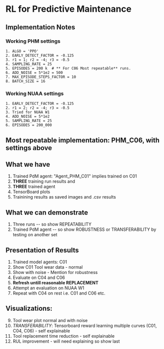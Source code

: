 # RL for Predictive Maintenance

## Implementation Notes

### Working PHM settings
```
1. ALGO = 'PPO'
2. EARLY_DETECT_FACTOR = -0.125
3. r1 = 1; r2 = -4; r3 = -0.5
4. SAMPLING_RATE = 25
5. EPISODES = 200 k  # ** For C06 Most repeatable** runs.
6. ADD_NOISE = 5*1e2 = 500
7. MAX_EPISODE_STEPS_FACTOR = 10 
8. BATCH_SIZE = 16
```

### Working NUAA settings
```
1. EARLY_DETECT_FACTOR = -0.125
2. r1 = 2; r2 = -4; r3 = -0.5
3. Tried for NUAA W1
4. ADD_NOISE = 5*1e2
5. SAMPLING_RATE = 25
6. EPISODES = 200_000
```

## Most repeatable implementation: PHM_C06, with settings above

## What we have
1. Trained PdM agent: "Agent_PHM_C01" implies trained on C01
2. **THREE** training run results and
3. **THREE** trained agent 
4. TensorBoard plots
5. Trainining results as saved images and .csv results

## What we can demonstrate
1. Three runs -- so show REPEATABILITY
2. Trained PdM agent -- so show ROBUSTNESS or TRANSFERABILITY by testing on another set

## Presentation of Results
1. Trained model agents: C01
2. Show C01 Tool wear data - normal
3. Show with noise - Mention for robustness
4. Evaluate on C04 and C06
5. **Refresh untill reasonable REPLACEMENT**
6. Attempt an evaluation on NUAA W1
7. Repeat with C04 on rest i.e. C01 and C06 etc.
   
## Visualizations:
9. Tool wear plot normal and with noise 
10. *TRANSFERABILITY*: Tensorboard reward learning multiple curves (C01, C04, C06) - self explainable
11. Tool replacement time reduction - self explainable
12. RUL improvement - will need explaining so show last 